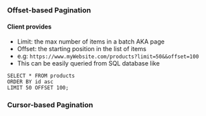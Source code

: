### Offset-based Pagination
#### Client provides
- Limit: the max number of items in a batch AKA page
- Offset: the starting position in the list of items
- e.g: `https://www.myWebsite.com/products?limit=50&&offset=100`
- This can be easily queried from SQL database like
```
SELECT * FROM products
ORDER BY id asc
LIMIT 50 OFFSET 100;
```
### Cursor-based Pagination
<!--stackedit_data:
eyJoaXN0b3J5IjpbNTIzMzQ3MzAzXX0=
-->